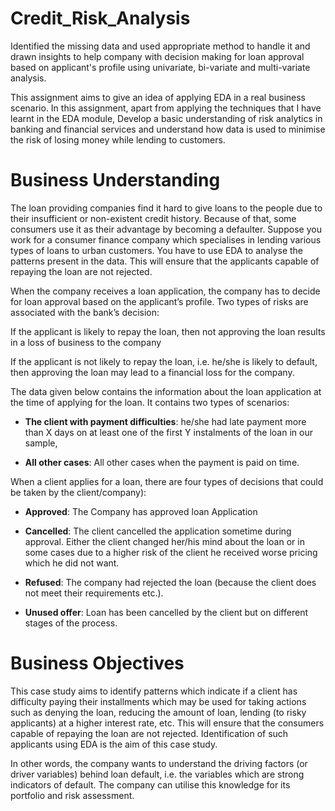 # Credit_Risk_Analysis
Identified the missing data and used appropriate method to handle it and drawn insights to help company with decision making for loan approval based on applicant's profile using univariate, bi-variate and multi-variate analysis.

This assignment aims to give an idea of applying EDA in a real business scenario. In this assignment, apart from applying the techniques that I have learnt in the EDA module, Develop a basic understanding of risk analytics in banking and financial services and understand how data is used to minimise the risk of losing money while lending to customers.

# Business Understanding
The loan providing companies find it hard to give loans to the people due to their insufficient or non-existent credit history. Because of that, some consumers use it as their advantage by becoming a defaulter. Suppose you work for a consumer finance company which specialises in lending various types of loans to urban customers. You have to use EDA to analyse the patterns present in the data. This will ensure that the applicants capable of repaying the loan are not rejected.

When the company receives a loan application, the company has to decide for loan approval based on the applicant’s profile. Two types of risks are associated with the bank’s decision:

If the applicant is likely to repay the loan, then not approving the loan results in a loss of business to the company

If the applicant is not likely to repay the loan, i.e. he/she is likely to default, then approving the loan may lead to a financial loss for the company.

The data given below contains the information about the loan application at the time of applying for the loan. It contains two types of scenarios:

- **The client with payment difficulties**: he/she had late payment more than X days on at least one of the first Y instalments of the loan in our sample,

- **All other cases**: All other cases when the payment is paid on time.

When a client applies for a loan, there are four types of decisions that could be taken by the client/company):

- **Approved**: The Company has approved loan Application

- **Cancelled**: The client cancelled the application sometime during approval. Either the client changed her/his mind about the loan or in some cases due to a higher risk of the client he received worse pricing which he did not want.

- **Refused**: The company had rejected the loan (because the client does not meet their requirements etc.).

- **Unused offer**: Loan has been cancelled by the client but on different stages of the process.

# Business Objectives
This case study aims to identify patterns which indicate if a client has difficulty paying their installments which may be used for taking actions such as denying the loan, reducing the amount of loan, lending (to risky applicants) at a higher interest rate, etc. This will ensure that the consumers capable of repaying the loan are not rejected. Identification of such applicants using EDA is the aim of this case study.

In other words, the company wants to understand the driving factors (or driver variables) behind loan default, i.e. the variables which are strong indicators of default. The company can utilise this knowledge for its portfolio and risk assessment.
